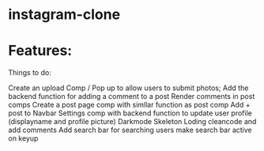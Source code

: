 # instagram-clone

# Features:

Things to do:

Create an upload Comp / Pop up to allow users to submit photos;
Add the backend function for adding a comment to a post
Render comments in post comps
Create a post page comp with simllar function as post comp
Add + post to Navbar
Settings comp with backend function to update user profile (displayname and profile picture)
Darkmode
Skeleton Loding
cleancode and add comments
Add search bar for searching users make search bar active on keyup
